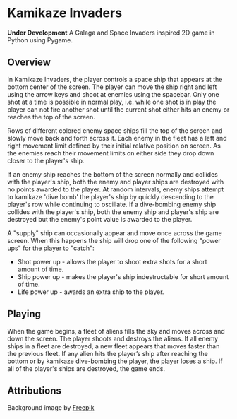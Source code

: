 # Kamikaze Invaders
**Under Development**
A Galaga and Space Invaders inspired 2D game in Python using Pygame.

## Overview
In Kamikaze Invaders, the player controls a space ship that appears at the
bottom center of the screen. The player can move the ship right and left using
the arrow keys and shoot at enemies using the spacebar. Only one shot at a time
is possible in normal play, i.e. while one shot is in play the player can not
fire another shot until the current shot either hits an enemy or reaches the
top of the screen.

Rows of different colored enemy space ships fill the top of the screen and
slowly move back and forth across it. Each enemy in the fleet has a left
and right movement limit defined by their initial relative position on screen.
As the enemies reach their movement limits on either side they drop down
closer to the player's ship.

If an enemy ship reaches the bottom of the screen normally and collides with
the player's ship, both the enemy and player ships are destroyed with no points
awarded to the player. At random intervals, enemy ships attempt to kamikaze
'dive bomb' the player's ship by quickly descending to the player's row while
continuing to oscillate. If a dive-bombing enemy ship collides with the
player's ship, both the enemy ship and player's ship are destroyed but the
enemy's point value is awarded to the player.

A "supply" ship can occasionally appear and move once across the game screen.
When this happens the ship will drop one of the following "power ups" for the
player to "catch":

* Shot power up - allows the player to shoot extra shots for a short amount of
  time.
* Ship power up - makes the player's ship indestructable for short amount of
  time.
* Life power up - awards an extra ship to the player.

## Playing
When the game begins, a fleet of aliens fills the sky and moves across and down
the screen. The player shoots and destroys the aliens. If all enemy ships in a
fleet are destroyed, a new fleet appears that moves faster than the previous
fleet. If any alien hits the player’s ship after reaching the bottom or by
kamikaze dive-bombing the player, the player loses a ship. If all of the
player's ships are destroyed, the game ends.

## Attributions
Background image by <a href="https://www.freepik.com/free-vector/cartoon-galaxy-background-with-planets_14121184.htm#query=space%20background&position=37&from_view=keyword">Freepik</a>
